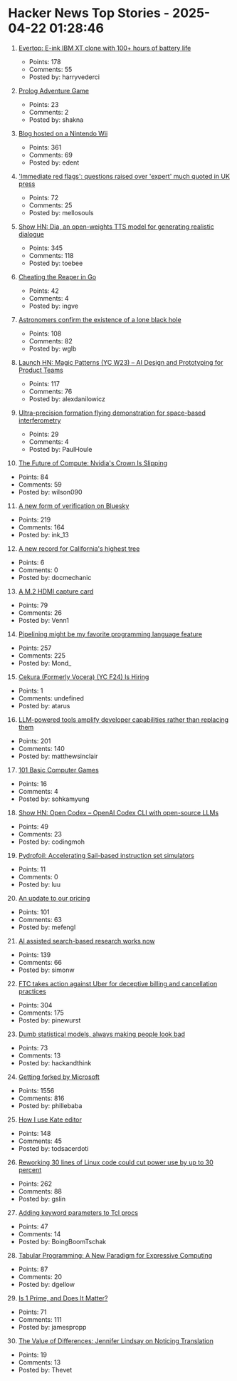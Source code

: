 # Hacker News Top Stories - 2025-04-22 01:28:46

1. [Evertop: E-ink IBM XT clone with 100+ hours of battery life](https://github.com/ericjenott/Evertop)
   - Points: 178
   - Comments: 55
   - Posted by: harryvederci

2. [Prolog Adventure Game](https://github.com/stefanrodrigues2/Prolog-Adventure-game)
   - Points: 23
   - Comments: 2
   - Posted by: shakna

3. [Blog hosted on a Nintendo Wii](https://blog.infected.systems/posts/2025-04-21-this-blog-is-hosted-on-a-nintendo-wii/)
   - Points: 361
   - Comments: 69
   - Posted by: edent

4. ['Immediate red flags': questions raised over 'expert' much quoted in UK press](https://www.theguardian.com/media/2025/apr/19/questions-raised-over-barbara-santini-expert-much-quoted-in-uk-press)
   - Points: 72
   - Comments: 25
   - Posted by: mellosouls

5. [Show HN: Dia, an open-weights TTS model for generating realistic dialogue](https://github.com/nari-labs/dia)
   - Points: 345
   - Comments: 118
   - Posted by: toebee

6. [Cheating the Reaper in Go](https://mcyoung.xyz/2025/04/21/go-arenas/)
   - Points: 42
   - Comments: 4
   - Posted by: ingve

7. [Astronomers confirm the existence of a lone black hole](https://phys.org/news/2025-04-astronomers-lone-black-hole.html)
   - Points: 108
   - Comments: 82
   - Posted by: wglb

8. [Launch HN: Magic Patterns (YC W23) – AI Design and Prototyping for Product Teams](undefined)
   - Points: 117
   - Comments: 76
   - Posted by: alexdanilowicz

9. [Ultra-precision formation flying demonstration for space-based interferometry](https://arxiv.org/abs/2504.05001)
   - Points: 29
   - Comments: 4
   - Posted by: PaulHoule

10. [The Future of Compute: Nvidia's Crown Is Slipping](https://mohitdagarwal.substack.com/p/from-dominance-to-dilemma-nvidia)
   - Points: 84
   - Comments: 59
   - Posted by: wilson090

11. [A new form of verification on Bluesky](https://bsky.social/about/blog/04-21-2025-verification)
   - Points: 219
   - Comments: 164
   - Posted by: ink_13

12. [A new record for California's highest tree](https://www.sciencedaily.com/releases/2025/04/250417145019.htm)
   - Points: 6
   - Comments: 0
   - Posted by: docmechanic

13. [A M.2 HDMI capture card](https://interfacinglinux.com/2025/04/18/magewell-eco-m-2-hdmi-capture-card/)
   - Points: 79
   - Comments: 26
   - Posted by: Venn1

14. [Pipelining might be my favorite programming language feature](https://herecomesthemoon.net/2025/04/pipelining/)
   - Points: 257
   - Comments: 225
   - Posted by: Mond_

15. [Cekura (Formerly Vocera) (YC F24) Is Hiring](https://www.ycombinator.com/companies/cekura-2/jobs/xaoCPco-founding-engineer)
   - Points: 1
   - Comments: undefined
   - Posted by: atarus

16. [LLM-powered tools amplify developer capabilities rather than replacing them](https://matthewsinclair.com/blog/0178-why-llm-powered-programming-is-more-mech-suit-than-artificial-human)
   - Points: 201
   - Comments: 140
   - Posted by: matthewsinclair

17. [101 Basic Computer Games](https://github.com/maurymarkowitz/101-BASIC-Computer-Games)
   - Points: 16
   - Comments: 4
   - Posted by: sohkamyung

18. [Show HN: Open Codex – OpenAI Codex CLI with open-source LLMs](https://github.com/codingmoh/open-codex)
   - Points: 49
   - Comments: 23
   - Posted by: codingmoh

19. [Pydrofoil: Accelerating Sail-based instruction set simulators](https://arxiv.org/abs/2503.04389)
   - Points: 11
   - Comments: 0
   - Posted by: luu

20. [An update to our pricing](https://windsurf.com/blog/pricing-v2)
   - Points: 101
   - Comments: 63
   - Posted by: mefengl

21. [AI assisted search-based research works now](https://simonwillison.net/2025/Apr/21/ai-assisted-search/)
   - Points: 139
   - Comments: 66
   - Posted by: simonw

22. [FTC takes action against Uber for deceptive billing and cancellation practices](https://www.ftc.gov/news-events/news/press-releases/2025/04/ftc-takes-action-against-uber-deceptive-billing-cancellation-practices)
   - Points: 304
   - Comments: 175
   - Posted by: pinewurst

23. [Dumb statistical models, always making people look bad](https://statmodeling.stat.columbia.edu/2025/04/18/dumb-statistical-models-always-making-people-look-bad/)
   - Points: 73
   - Comments: 13
   - Posted by: hackandthink

24. [Getting forked by Microsoft](https://philiplaine.com/posts/getting-forked-by-microsoft/)
   - Points: 1556
   - Comments: 816
   - Posted by: phillebaba

25. [How I use Kate editor](https://akselmo.dev/posts/how-i-use-kate-editor/)
   - Points: 148
   - Comments: 45
   - Posted by: todsacerdoti

26. [Reworking 30 lines of Linux code could cut power use by up to 30 percent](https://spectrum.ieee.org/data-center-energy-consumption)
   - Points: 262
   - Comments: 88
   - Posted by: gslin

27. [Adding keyword parameters to Tcl procs](https://world-playground-deceit.net/blog/2025/04/adding-keyword-parameters-to-tcl-procs.html)
   - Points: 47
   - Comments: 14
   - Posted by: BoingBoomTschak

28. [Tabular Programming: A New Paradigm for Expressive Computing](https://sam.elborai.me/articles/tabular-programming/)
   - Points: 87
   - Comments: 20
   - Posted by: dgellow

29. [Is 1 Prime, and Does It Matter?](https://mathenchant.wordpress.com/2025/04/21/is-1-prime-and-does-it-matter/)
   - Points: 71
   - Comments: 111
   - Posted by: jamespropp

30. [The Value of Differences: Jennifer Lindsay on Noticing Translation](https://sydneyreviewofbooks.com/essays/the-value-of-differences)
   - Points: 19
   - Comments: 13
   - Posted by: Thevet

